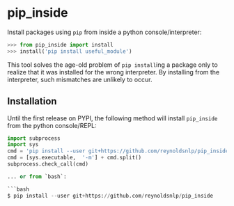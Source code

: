 # pip\_inside

Install packages using `pip` from inside a python console/interpreter:

```python
>>> from pip_inside import install
>>> install('pip install useful_module')
```

This tool solves the age-old problem of `pip install`ing a package only to
realize that it was installed for the wrong interpreter. By installing from the
interpreter, such mismatches are unlikely to occur.

## Installation

Until the first release on PYPI, the following method will install `pip_inside`
from the python console/REPL:
```python
import subprocess
import sys
cmd = 'pip install --user git+https://github.com/reynoldsnlp/pip_inside'
cmd = [sys.executable,  '-m'] + cmd.split()
subprocess.check_call(cmd)

... or from `bash`:

```bash
$ pip install --user git+https://github.com/reynoldsnlp/pip_inside
```
